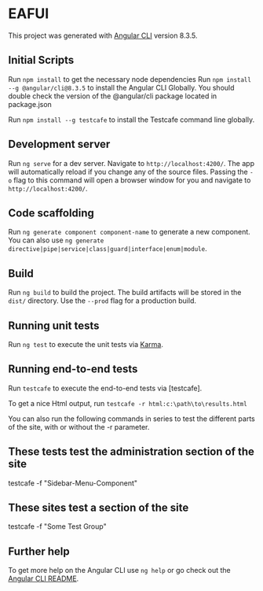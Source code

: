 # EAFUI

This project was generated with [Angular CLI](https://github.com/angular/angular-cli) version 8.3.5.

## Initial Scripts
Run `npm install` to get the necessary node dependencies
Run `npm install --g @angular/cli@8.3.5` to install the Angular CLI Globally. You should double check the version of the @angular/cli package located in package.json

Run `npm install --g testcafe` to install the Testcafe command line globally.

## Development server

Run `ng serve` for a dev server. Navigate to `http://localhost:4200/`. The app will automatically reload if you change any of the source files. Passing the `-o` flag to this command will open a browser window for you and navigate to `http://localhost:4200/`.

## Code scaffolding

Run `ng generate component component-name` to generate a new component. You can also use `ng generate directive|pipe|service|class|guard|interface|enum|module`.

## Build

Run `ng build` to build the project. The build artifacts will be stored in the `dist/` directory. Use the `--prod` flag for a production build.

## Running unit tests

Run `ng test` to execute the unit tests via [Karma](https://karma-runner.github.io).

## Running end-to-end tests

Run `testcafe` to execute the end-to-end tests via [testcafe].

To get a nice Html output, run `testcafe -r html:c:\path\to\results.html`

You can also run the following commands in series to test the different parts of the site, with or without the -r parameter.

## These tests test the administration section of the site
testcafe -f "Sidebar-Menu-Component"

## These sites test a section of the site

testcafe -f "Some Test Group"

## Further help

To get more help on the Angular CLI use `ng help` or go check out the [Angular CLI README](https://github.com/angular/angular-cli/blob/master/README.md).

